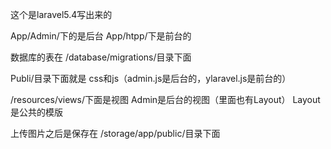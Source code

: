 这个是laravel5.4写出来的

App/Admin/下的是后台
App/htpp/下是前台的

数据库的表在 /database/migrations/目录下面

Publi/目录下面就是 css和js（admin.js是后台的，ylaravel.js是前台的）

/resources/views/下面是视图
Admin是后台的视图（里面也有Layout）
Layout是公共的模版

上传图片之后是保存在
/storage/app/public/目录下面

